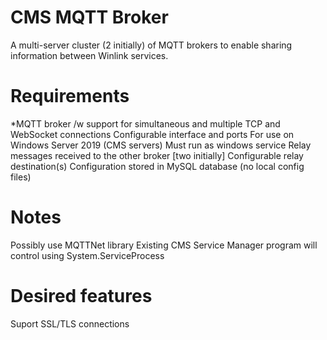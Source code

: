 # CMS MQTT Broker

A multi-server cluster (2 initially) of MQTT brokers to enable sharing information between Winlink services.  

# Requirements
*MQTT broker /w support for simultaneous and multiple TCP and WebSocket connections
    Configurable interface and ports
  For use on Windows Server 2019 (CMS servers)
    Must run as windows service
  Relay messages received to the other broker [two initially]
    Configurable relay destination(s)
  Configuration stored in MySQL database (no local config files)

# Notes
  Possibly use MQTTNet library
  Existing CMS Service Manager program will control using System.ServiceProcess 

# Desired features
  Suport SSL/TLS connections 






